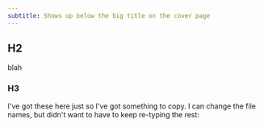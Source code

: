 ```yaml
---
subtitle: Shows up below the big title on the cover page
---
```


## H2

blah

### H3

I've got these here just so I've got something to copy. I can change the file names, but didn't want to have to keep re-typing the rest:


